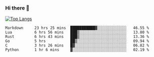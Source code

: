 ### Hi there 👋

<!--
**3Xpl0it3r/3Xpl0it3r** is a ✨ _special_ ✨ repository because its `README.md` (this file) appears on your GitHub profile.

Here are some ideas to get you started:

- 🔭 I’m currently working on ...
- 🌱 I’m currently learning ...
- 👯 I’m looking to collaborate on ...
- 🤔 I’m looking for help with ...
- 💬 Ask me about ...
- 📫 How to reach me: ...
- 😄 Pronouns: ...
- ⚡ Fun fact: ...
-->


[![Top Langs](https://github-readme-stats.vercel.app/api/top-langs/?username=3Xpl0it3r&layout=compact)](https://github.com/3Xpl0it3r/3Xpl0it3r)

<!--START_SECTION:waka-->

```text
Markdown     23 hrs 25 mins  ███████████▓░░░░░░░░░░░░░   46.55 %
Lua          6 hrs 56 mins   ███▒░░░░░░░░░░░░░░░░░░░░░   13.80 %
Rust         6 hrs 43 mins   ███▒░░░░░░░░░░░░░░░░░░░░░   13.36 %
Go           5 hrs           ██▒░░░░░░░░░░░░░░░░░░░░░░   09.94 %
C            3 hrs 26 mins   █▓░░░░░░░░░░░░░░░░░░░░░░░   06.82 %
Python       1 hr 6 mins     ▓░░░░░░░░░░░░░░░░░░░░░░░░   02.19 %
```

<!--END_SECTION:waka-->
